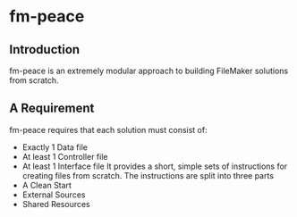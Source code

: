 # fm-peace
## Introduction
fm-peace is an extremely modular approach to building FileMaker solutions from scratch.
## A Requirement
fm-peace requires that each solution must consist of:
* Exactly 1 Data file
* At least 1 Controller file
* At least 1 Interface file
It provides a short, simple sets of instructions for creating files from scratch. The instructions are split into three parts
* A Clean Start
* External Sources
* Shared Resources